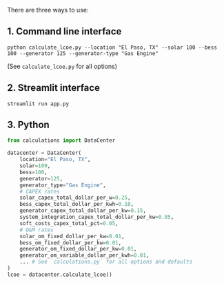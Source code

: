 There are three ways to use:

## 1. Command line interface
`python calculate_lcoe.py --location "El Paso, TX" --solar 100 --bess 100 --generator 125 --generator-type "Gas Engine"`

(See `calculate_lcoe.py` for all options)

## 2. Streamlit interface
`streamlit run app.py`

## 3. Python
```python
from calculations import DataCenter

datacenter = DataCenter(
    location="El Paso, TX", 
    solar=100, 
    bess=100, 
    generator=125, 
    generator_type="Gas Engine",
    # CAPEX rates
    solar_capex_total_dollar_per_w=0.25,
    bess_capex_total_dollar_per_kwh=0.10,
    generator_capex_total_dollar_per_kw=0.15,
    system_integration_capex_total_dollar_per_kw=0.05,
    soft_costs_capex_total_pct=0.05,
    # O&M rates
    solar_om_fixed_dollar_per_kw=0.01,
    bess_om_fixed_dollar_per_kw=0.01,
    generator_om_fixed_dollar_per_kw=0.01,
    generator_om_variable_dollar_per_kwh=0.01,
    ... # See `calculations.py` for all options and defaults
)
lcoe = datacenter.calculate_lcoe()
```


